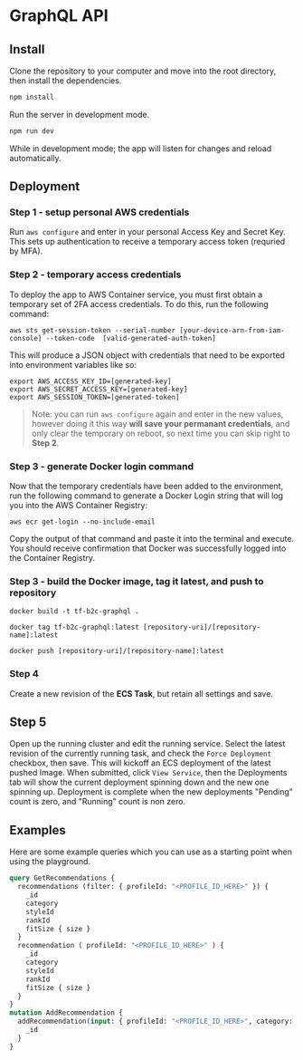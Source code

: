 # GraphQL API

## Install

Clone the repository to your computer and move into the root directory, then install the dependencies.

```sh
npm install
```

Run the server in development mode.

```sh
npm run dev
```

While in development mode; the app will listen for changes and reload automatically.

## Deployment

### Step 1 - setup personal AWS credentials

Run `aws configure` and enter in your personal Access Key and Secret Key. This sets up authentication to receive a temporary access token (requried by MFA).

### Step 2 - temporary access credentials
To deploy the app to AWS Container service, you must first obtain a temporary set of 2FA access credentials. To do this, run the following command:

`aws sts get-session-token --serial-number [your-device-arn-from-iam-console] --token-code  [valid-generated-auth-token]`

This will produce a JSON object with credentials that need to be exported into environment variables like so:

```
export AWS_ACCESS_KEY_ID=[generated-key]
export AWS_SECRET_ACCESS_KEY=[generated-key]
export AWS_SESSION_TOKEN=[generated-token]
```

> Note: you can run `aws configure` again and enter in the new values, however doing it this way **will save your permanant credentials**, and only clear the temporary on reboot, so next time you can skip right to **Step 2**.

### Step 3 - generate Docker login command
Now that the temporary credentials have been added to the environment, run the following command to generate a Docker Login string that will log you into the AWS Container Registry:

`aws ecr get-login --no-include-email`

Copy the output of that command and paste it into the terminal and execute. You should receive confirmation that Docker was successfully logged into the Container Registry.

### Step 3 - build the Docker image, tag it latest, and push to repository

`docker build -t tf-b2c-graphql .`

`docker tag tf-b2c-graphql:latest [repository-uri]/[repository-name]:latest`

`docker push [repository-uri]/[repository-name]:latest`

### Step 4
Create a new revision of the **ECS Task**, but retain all settings and save. 

## Step 5 
Open up the running cluster and edit the running service. Select the latest revision of the currently running task, and check the `Force Deployment` checkbox, then save. This will kickoff an ECS deployment of the latest pushed Image. When submitted, click `View Service`, then the Deployments tab will show the current deployment spinning down and the new one spinning up. Deployment is complete when the new deployments "Pending" count is zero, and "Running" count is non zero.

## Examples

Here are some example queries which you can use as a starting point when using the playground.

```graphql
query GetRecommendations {
  recommendations (filter: { profileId: "<PROFILE_ID_HERE>" }) {
    _id
    category
    styleId
    rankId
    fitSize { size }
  }
  recommendation ( profileId: "<PROFILE_ID_HERE>" ) {
    _id
    category
    styleId
    rankId
    fitSize { size }
  }
}
mutation AddRecommendation {
  addRecommendation(input: { profileId: "<PROFILE_ID_HERE>", category: "Tops", styleId: "<STYLE_ID>", rankId: "<RANK_ID>", fitSize: { size: "Large" } }) {
    _id
  }
}
```